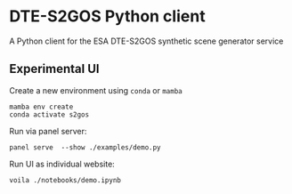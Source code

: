 # DTE-S2GOS Python client

A Python client for the ESA DTE-S2GOS synthetic scene generator service


## Experimental UI 

Create a new environment using `conda` or `mamba`

```commandline
mamba env create 
conda activate s2gos
```

Run via panel server:

```commandline
panel serve  --show ./examples/demo.py
```


Run UI as individual website:

```commandline
voila ./notebooks/demo.ipynb
```
